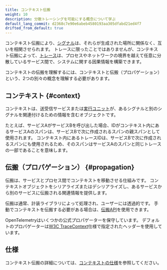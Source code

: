 ```yaml
---
title: コンテキスト伝搬
weight: 10
description: 分散トレーシングを可能にする概念について学ぶ
default_lang_commit: d2368c7e90e6abeb4580193aa305dfabd21ed4f7
drifted_from_default: true
---
```


コンテキスト伝搬により、[シグナル](../signals/)は、それらが生成された場所に関係なく、互いを相関させられます。
トレースに限ったことではありませんが、コンテキスト伝搬によって、[トレース](../signals/traces/)は、プロセスやネットワークの境界を越えて任意に分散しているサービス間で、システムに関する因果情報を構築できます。

コンテキストの伝搬を理解するには、コンテキストと伝搬（プロパゲーション）という、2つの別々の概念を理解する必要があります。

## コンテキスト {#context}

コンテキストは、送受信サービスまたは[実行ユニット](/docs/specs/otel/glossary/#execution-unit)が、あるシグナルと別のシグナルを関連付けるための情報を含むオブジェクトです。

たとえば、サービスAがサービスBを呼び出した場合、IDがコンテキスト内にあるサービスAのスパンは、サービスBで次に作成されるスパンの親スパンとして使用されます。
コンテキスト内にあるトレースIDは、サービスBで次に作成されるスパンにも使用されるため、そのスパンはサービスAのスパンと同じトレースの一部であることを意味します。

## 伝搬（プロパゲーション） {#propagation}

伝搬は、サービスとプロセス間でコンテキストを移動させる仕組みです。
コンテキストオブジェクトをシリアライズまたはデシリアライズし、あるサービスから別のサービスに伝搬される関連情報を提供します。

伝搬は通常、計装ライブラリによって処理され、ユーザーには透過的です。
手動でコンテキストを伝搬する必要がある場合は、[伝搬API](/docs/specs/otel/context/api-propagators/)を使用できます。

OpenTelemetryはいくつかの公式プロパゲーターを保守しています。
デフォルトのプロパゲーターは[W3C TraceContext](https://www.w3.org/TR/trace-context/)仕様で指定されたヘッダーを使用しています。

## 仕様

コンテキスト伝搬の詳細については、[コンテキストの仕様](/docs/specs/otel/context/)を参照してください。
